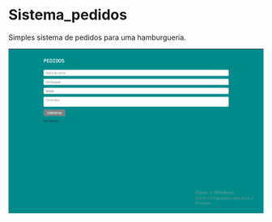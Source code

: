 # Sistema_pedidos

<p>Simples sistema de pedidos para uma hamburgueria.</p>

<img src="sistema_pedidos.gif" />